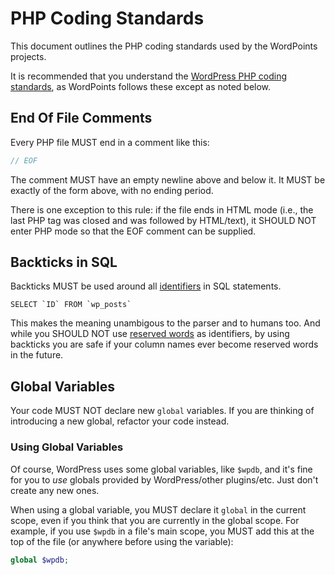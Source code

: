 # PHP Coding Standards

This document outlines the PHP coding standards used by the WordPoints projects.

It is recommended that you understand the [WordPress PHP coding
standards](http://make.wordpress.org/core/handbook/coding-standards/php/), as
WordPoints follows these except as noted below.

## End Of File Comments

Every PHP file MUST end in a comment like this:

```php
// EOF
```

The comment MUST have an empty newline above and below it. It MUST be exactly of the
form above, with no ending period.

There is one exception to this rule: if the file ends in HTML mode (i.e., the last
PHP tag was closed and was followed by HTML/text), it SHOULD NOT enter PHP mode so 
that the EOF comment can be supplied.

## Backticks in SQL

Backticks MUST be used around all [identifiers](https://dev.mysql.com/doc/refman/5.1/en/identifiers.html) 
in SQL statements.

```mysql
SELECT `ID` FROM `wp_posts`
```

This makes the meaning unambigous to the parser and to humans too. And while you 
SHOULD NOT use [reserved words](https://dev.mysql.com/doc/mysqld-version-reference/en/mysqld-version-reference-reservedwords-5-5.html) 
as identifiers, by using backticks you are safe if your column names ever become 
reserved words in the future.

## Global Variables

Your code MUST NOT declare new `global` variables. If you are thinking of introducing
a new global, refactor your code instead.

### Using Global Variables

Of course, WordPress uses some global variables, like `$wpdb`, and it's fine for you
to _use_ globals provided by WordPress/other plugins/etc. Just don't create any new
ones.

When using a global variable, you MUST declare it `global` in the current
scope, even if you think that you are currently in the global scope. For example,
if you use `$wpdb` in a file's main scope, you MUST add this at the top of the file
(or anywhere before using the variable):

```php
global $wpdb;
```
